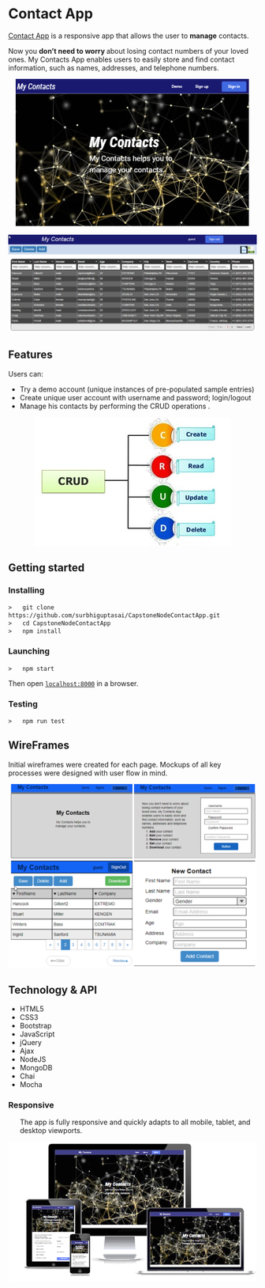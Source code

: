 <h1>Contact App</h1>
<p><a href="https://capstonecontactapp.herokuapp.com/">Contact App</a> is a responsive app that allows the user to  <b>manage</b> contacts. </p>
<p>Now you <b>don’t need to worry </b> about losing contact numbers of your loved ones.
   My Contacts App enables users to easily store and find contact information, such as names, addresses, and telephone numbers.<p>
<p align="center"><img src="public/img/contactAppF1.png"></p>
<img src="public/img/contactAppF2.png">



## Features ##

Users can:

- Try a demo account (unique instances of pre-populated sample entries)
- Create unique user account with username and password; login/logout
- Manage his contacts by performing the CRUD operations .
<p align="center"><img src="public/img/CRUD.jpg"></p>


## Getting started
### Installing
```
>   git clone https://github.com/surbhiguptasai/CapstoneNodeContactApp.git
>   cd CapstoneNodeContactApp
>   npm install
```
### Launching
```
>   npm start
```
Then open [`localhost:8000`](http://localhost:8080) in a browser.
### Testing
```
>   npm run test
```

<h2>WireFrames</h2>
<p>Initial wireframes were created for each page. Mockups of all key processes were designed with user flow in mind.</p>
<p align="center"><img src="public/img/contactApp-mockup3.png"></p>

<h2>Technology & API</h2>
<ul>
  <li>HTML5</li>
  <li>CSS3</li>
  <li>Bootstrap</li>
  <li>JavaScript</li>
  <li>jQuery</li>
  <li>Ajax</li>
  <li>NodeJS</li>
  <li>MongoDB</li>
  <li>Chai</li>
   <li>Mocha</li>
</ul>
<h3>Responsive</h3>
<ul>
  <p>The app is fully responsive and quickly adapts to all mobile, tablet, and desktop viewports.</p>
</ul>
<p align="center"><img src="public/img/contactAppR2.png"></p>
